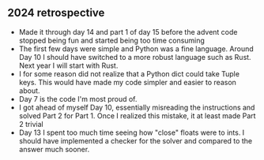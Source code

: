 ## 2024 retrospective

* Made it through day 14 and part 1 of day 15 before the advent code stopped being fun and started being too time consuming
* The first few days were simple and Python was a fine language.  Around Day 10 I should have switched to a more robust language such as Rust.  Next year I will start with Rust.
* I for some reason did not realize that a Python dict could take Tuple keys.  This would have made my code simpler and easier to reason about.
* Day 7 is the code I'm most proud of.  
* I got ahead of myself Day 10, essentially misreading the instructions and solved Part 2 for Part 1.  Once I realized this mistake, it at least made Part 2 trivial
* Day 13 I spent too much time seeing how "close" floats were to ints. I should have implemented a checker for the solver and compared to the answer much sooner.  